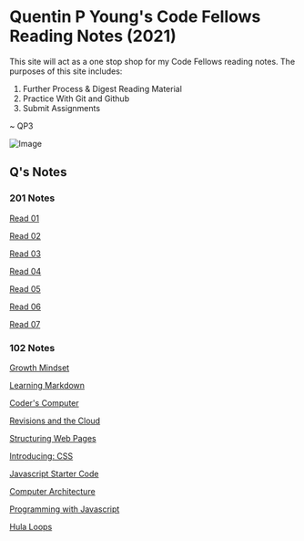 # Quentin P Young's Code Fellows Reading Notes (2021)


This site will act as a one stop shop for my Code Fellows reading notes.  The purposes of this site includes:

1. Further Process & Digest Reading Material
2. Practice With Git and Github
3. Submit Assignments

~ QP3

![Image](https://images.unsplash.com/photo-1488190211105-8b0e65b80b4e?ixlib=rb-1.2.1&ixid=MXwxMjA3fDB8MHxwaG90by1wYWdlfHx8fGVufDB8fHw%3D&auto=format&fit=crop&w=1350&q=80)

## Q's Notes

### 201 Notes

[Read 01](./201/class01.md)

[Read 02](./201/class-02.md)

[Read 03](./201/read03.md)

[Read 04](./201/read04.md)

[Read 05](./201/05read.md)

[Read 06](./201/06read.md)

[Read 07](./201/07read.md)

### 102 Notes

[Growth Mindset](./102/growthmindset.md)

[Learning Markdown](./102/learningmarkdown.md)

[Coder's Computer](./102/coderscomputer.md)

[Revisions and the Cloud](./102/revisionsandthecloud.md)

[Structuring Web Pages](./102/structuringwebpages.md)

[Introducing: CSS](./102/introducingcss.md)

[Javascript Starter Code](./102/javascriptstarter.md)

[Computer Architecture](./102/computerarchitecture.md)

[Programming with Javascript](./102/programmingwithjavascript.md)

[Hula Loops](./102/loops.md)
